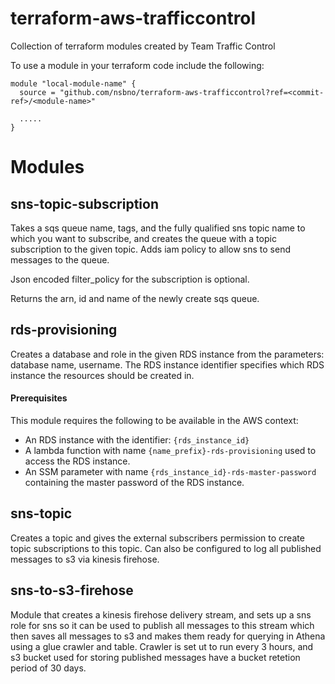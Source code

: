 # terraform-aws-trafficcontrol
Collection of terraform modules created by Team Traffic Control

To use a module in your terraform code include the following:

```
module "local-module-name" {
  source = "github.com/nsbno/terraform-aws-trafficcontrol?ref=<commit-ref>/<module-name>"

  .....
}
```

# Modules
## sns-topic-subscription
Takes a sqs queue name, tags, and the fully qualified sns topic name to which you want to subscribe, and creates the queue with 
a topic subscription to the given topic. Adds iam policy to allow sns to send messages to the queue.

Json encoded filter_policy for the subscription is optional.

Returns the arn, id and name of the newly create sqs queue.

## rds-provisioning
Creates a database and role in the given RDS instance from the parameters: database name, username.
The RDS instance identifier specifies which RDS instance the resources should be created in.

#### Prerequisites
This module requires the following to be available in the AWS context:
* An RDS instance with the identifier: `{rds_instance_id}`
* A lambda function with name `{name_prefix}-rds-provisioning` used to access the RDS instance.
* An SSM parameter with name `{rds_instance_id}-rds-master-password` containing the master password of the RDS instance. 

## sns-topic
Creates a topic and gives the external subscribers permission to create topic subscriptions to this topic.
Can also be configured to log all published messages to s3 via kinesis firehose.

## sns-to-s3-firehose
Module that creates a kinesis firehose delivery stream, and sets up a sns role for sns so it can be used to publish
all messages to this stream which then saves all messages to s3 and makes them ready for querying in Athena using a 
glue crawler and table.
Crawler is set ut to run every 3 hours, and s3 bucket used for storing published messages have a bucket retetion period
of 30 days.
